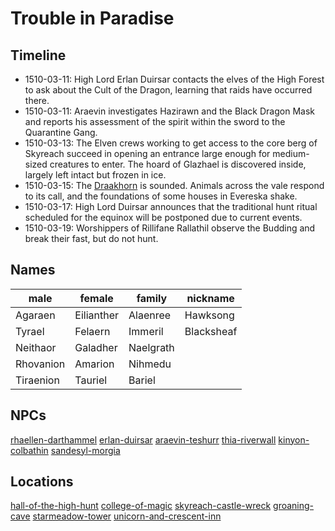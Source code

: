 # Trouble in Paradise

## Timeline
- 1510-03-11: High Lord Erlan Duirsar contacts the elves of the High Forest to ask about the Cult of the Dragon, learning that raids have occurred there.
- 1510-03-11: Araevin investigates Hazirawn and the Black Dragon Mask and reports his assessment of the spirit within the sword to the Quarantine Gang.
- 1510-03-13: The Elven crews working to get access to the core berg of Skyreach succeed in opening an entrance large enough for medium-sized creatures to enter. The hoard of Glazhael is discovered inside, largely left intact but frozen in ice.
- 1510-03-15: The [Draakhorn](https://www.dndbeyond.com/magic-items/draakhorn) is sounded. Animals across the vale respond to its call, and the foundations of some houses in Evereska shake.
- 1510-03-17: High Lord Duirsar announces that the traditional hunt ritual scheduled for the equinox will be postponed due to current events.
- 1510-03-19: Worshippers of Rillifane Rallathil observe the Budding and break their fast, but do not hunt.

## Names

| male | female | family | nickname |
| --- | --- | --- | --- |
| Agaraen | Eilianther | Alaenree | Hawksong |
| Tyrael | Felaern | Immeril | Blacksheaf |
| Neithaor | Galadher | Naelgrath |  |
| Rhovanion | Amarion | Nihmedu |  |
| Tiraenion | Tauriel | Bariel |  |

## NPCs
[rhaellen-darthammel](../npcs/rhaellen-darthammel.md) 
[erlan-duirsar](../npcs/erlan-duirsar.md) 
[araevin-teshurr](../npcs/araevin-teshurr.md) 
[thia-riverwall](../npcs/thia-riverwall.md) 
[kinyon-colbathin](../npcs/kinyon-colbathin.md) 
[sandesyl-morgia](../npcs/sandesyl-morgia.md) 

## Locations
[hall-of-the-high-hunt](../locations/evereska/hall-of-the-high-hunt.md)
[college-of-magic](../locations/evereska/college-of-magic.md)
[skyreach-castle-wreck](../locations/evereska/skyreach-castle-wreck.md)
[groaning-cave](../locations/evereska/groaning-cave.md)
[starmeadow-tower](../locations/evereska/starmeadow-tower.md)
[unicorn-and-crescent-inn](../locations/evereska/unicorn-and-crescent-inn.md)